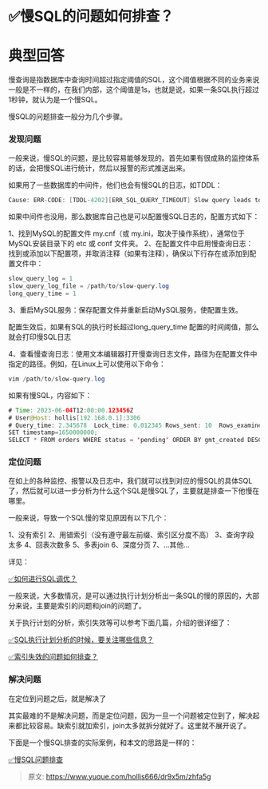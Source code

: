 # ✅慢SQL的问题如何排查？


# 典型回答
慢查询是指数据库中查询时间超过指定阈值的SQL，这个阈值根据不同的业务来说一般是不一样的，在我们内部，这个阈值是1s，也就是说，如果一条SQL执行超过1秒钟，就认为是一个慢SQL。

慢SQL的问题排查一般分为几个步骤。


### 发现问题
一般来说，慢SQL的问题，是比较容易能够发现的。首先如果有很成熟的监控体系的话，会把慢SQL进行统计，然后以报警的形式推送出来。

如果用了一些数据库的中间件，他们也会有慢SQL的日志，如TDDL：

```java
Cause: ERR-CODE: [TDDL-4202][ERR_SQL_QUERY_TIMEOUT] Slow query leads to a timeout exception, please contact DBA to check slow sql. SocketTimout:12000 ms, 
```

如果中间件也没用，那么数据库自己也是可以配置慢SQL日志的，配置方式如下：

1、找到MySQL的配置文件 my.cnf（或 my.ini，取决于操作系统），通常位于MySQL安装目录下的 etc 或 conf 文件夹。
2、在配置文件中启用慢查询日志：找到或添加以下配置项，并取消注释（如果有注释），确保以下行存在或添加到配置文件中：

```java
slow_query_log = 1
slow_query_log_file = /path/to/slow-query.log
long_query_time = 1
```

3、重启MySQL服务：保存配置文件并重新启动MySQL服务，使配置生效。

配置生效后，如果有SQL的执行时长超过long_query_time 配置的时间阈值，那么就会打印慢SQL日志

4、查看慢查询日志：使用文本编辑器打开慢查询日志文件，路径为在配置文件中指定的路径。例如，在Linux上可以使用以下命令：

```java
vim /path/to/slow-query.log
```

如果有慢SQL，内容如下：

```java
# Time: 2023-06-04T12:00:00.123456Z
# User@Host: hollis[192.168.0.1]:3306
# Query_time: 2.345678  Lock_time: 0.012345 Rows_sent: 10  Rows_examined: 100
SET timestamp=1650000000;
SELECT * FROM orders WHERE status = 'pending' ORDER BY gmt_created DESC;
```


### 定位问题

在如上的各种监控、报警以及日志中，我们就可以找到对应的慢SQL的具体SQL了，然后就可以进一步分析为什么这个SQL是慢SQL了，主要就是排查一下他慢在哪里。

一般来说，导致一个SQL慢的常见原因有以下几个：

1、没有索引
2、用错索引（没有遵守最左前缀、索引区分度不高）
3、查询字段太多
4、回表次数多
5、多表join
6、深度分页
7、...其他...

详见：

[✅如何进行SQL调优？](https://www.yuque.com/hollis666/dr9x5m/mgpczmz7la99dkft?view=doc_embed)


一般来说，大多数情况，是可以通过执行计划分析出一条SQL的慢的原因的，大部分来说，主要是索引的问题和join的问题了。

关于执行计划的分析，索引失效等可以参考下面几篇，介绍的很详细了：

[✅SQL执行计划分析的时候，要关注哪些信息？](https://www.yuque.com/hollis666/dr9x5m/fho0bamf4qpcril5?view=doc_embed)

[✅索引失效的问题如何排查？](https://www.yuque.com/hollis666/dr9x5m/gux80i?view=doc_embed)


### 解决问题

在定位到问题之后，就是解决了

其实最难的不是解决问题，而是定位问题，因为一旦一个问题被定位到了，解决起来都比较容易。缺索引就加索引，join太多就拆分就好了。这里就不展开说了。

下面是一个慢SQL排查的实际案例，和本文的思路是一样的：

[✅慢SQL问题排查](https://www.yuque.com/hollis666/dr9x5m/dxmpt2?view=doc_embed)




> 原文: <https://www.yuque.com/hollis666/dr9x5m/zhfa5g>